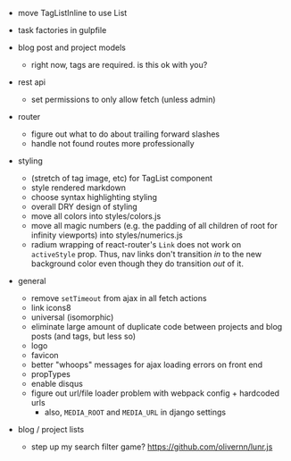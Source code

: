 - move TagListInline to use List
- task factories in gulpfile

- blog post and project models
    - right now, tags are required.  is this ok with you?

- rest api
    - set permissions to only allow fetch (unless admin)

- router
    - figure out what to do about trailing forward slashes
    - handle not found routes more professionally

- styling
    - (stretch of tag image, etc) for TagList component
    - style rendered markdown
    - choose syntax highlighting styling
    - overall DRY design of styling
    - move all colors into styles/colors.js
    - move all magic numbers (e.g. the padding of all children of root for infinity viewports) into styles/numerics.js
    - radium wrapping of react-router's `Link` does not work on `activeStyle` prop.  Thus, nav links don't transition *in* to the new background color even though they do transition *out* of it.

- general
    - remove `setTimeout` from ajax in all fetch actions
    - link icons8
    - universal (isomorphic)
    - eliminate large amount of duplicate code between projects and blog posts (and tags, but less so)
    - logo
    - favicon
    - better "whoops" messages for ajax loading errors on front end
    - propTypes
    - enable disqus
    - figure out url/file loader problem with webpack config + hardcoded urls
        - also, `MEDIA_ROOT` and `MEDIA_URL` in django settings

- blog / project lists
    - step up my search filter game? https://github.com/olivernn/lunr.js
